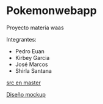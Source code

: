 # Pokemonwebapp
Proyecto materia waas 

Integrantes: 
- Pedro Euan
- Kirbey Garcia
- José Marcos
- Shirla Santana


[src en master](https://github.com/dongato99/Pokemonwebapp/tree/master)

[Diseño mockup](https://marvelapp.com/prototype/2c3ej29g/screen/83055230)
